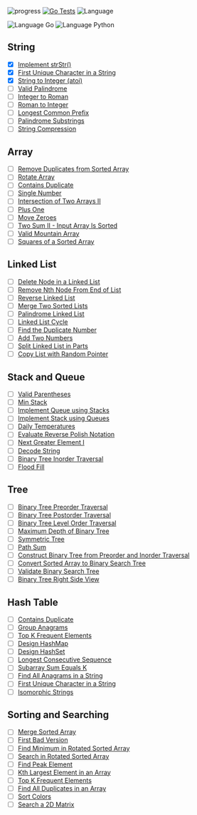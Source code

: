 ![progress](https://img.shields.io/badge/progress-4%25-yellowgreen)
[![Go Tests](https://github.com/korsajan/leetcoderush/actions/workflows/go_test.yml/badge.svg?branch=main)](https://github.com/korsajan/leetcoderush/actions/workflows/go_test.yml)
![Language](https://img.shields.io/github/languages/top/korsajan/leetcoderush)

![Language Go](https://img.shields.io/badge/Go-00ADD8.svg?&logo=go&logoColor=white)
![Language Python](https://img.shields.io/badge/Python-3776AB.svg?&logo=python&logoColor=white)


## String

- [x] [Implement strStr()](https://leetcode.com/problems/implement-strstr/)
- [x] [First Unique Character in a String](https://leetcode.com/problems/first-unique-character-in-a-string/)
- [x] [String to Integer (atoi)](https://leetcode.com/problems/string-to-integer-atoi/)
- [ ] [Valid Palindrome](https://leetcode.com/problems/valid-palindrome/)
- [ ] [Integer to Roman](https://leetcode.com/problems/integer-to-roman/)
- [ ] [Roman to Integer](https://leetcode.com/problems/roman-to-integer/)
- [ ] [Longest Common Prefix](https://leetcode.com/problems/longest-common-prefix/)
- [ ] [Palindrome Substrings](https://leetcode.com/problems/palindromic-substrings/)
- [ ] [String Compression](https://leetcode.com/problems/string-compression/)

## Array

- [ ] [Remove Duplicates from Sorted Array](https://leetcode.com/problems/remove-duplicates-from-sorted-array/)
- [ ] [Rotate Array](https://leetcode.com/problems/rotate-array/)
- [ ] [Contains Duplicate](https://leetcode.com/problems/contains-duplicate/)
- [ ] [Single Number](https://leetcode.com/problems/single-number/)
- [ ] [Intersection of Two Arrays II](https://leetcode.com/problems/intersection-of-two-arrays-ii/)
- [ ] [Plus One](https://leetcode.com/problems/plus-one/)
- [ ] [Move Zeroes](https://leetcode.com/problems/move-zeroes/)
- [ ] [Two Sum II - Input Array Is Sorted](https://leetcode.com/problems/two-sum-ii-input-array-is-sorted/)
- [ ] [Valid Mountain Array](https://leetcode.com/problems/valid-mountain-array/)
- [ ] [Squares of a Sorted Array](https://leetcode.com/problems/squares-of-a-sorted-array/)

## Linked List

- [ ] [Delete Node in a Linked List](https://leetcode.com/problems/delete-node-in-a-linked-list/)
- [ ] [Remove Nth Node From End of List](https://leetcode.com/problems/remove-nth-node-from-end-of-list/)
- [ ] [Reverse Linked List](https://leetcode.com/problems/reverse-linked-list/)
- [ ] [Merge Two Sorted Lists](https://leetcode.com/problems/merge-two-sorted-lists/)
- [ ] [Palindrome Linked List](https://leetcode.com/problems/palindrome-linked-list/)
- [ ] [Linked List Cycle](https://leetcode.com/problems/linked-list-cycle/)
- [ ] [Find the Duplicate Number](https://leetcode.com/problems/find-the-duplicate-number/)
- [ ] [Add Two Numbers](https://leetcode.com/problems/add-two-numbers/)
- [ ] [Split Linked List in Parts](https://leetcode.com/problems/split-linked-list-in-parts/)
- [ ] [Copy List with Random Pointer](https://leetcode.com/problems/copy-list-with-random-pointer/)

## Stack and Queue

- [ ] [Valid Parentheses](https://leetcode.com/problems/valid-parentheses/)
- [ ] [Min Stack](https://leetcode.com/problems/min-stack/)
- [ ] [Implement Queue using Stacks](https://leetcode.com/problems/implement-queue-using-stacks/)
- [ ] [Implement Stack using Queues](https://leetcode.com/problems/implement-stack-using-queues/)
- [ ] [Daily Temperatures](https://leetcode.com/problems/daily-temperatures/)
- [ ] [Evaluate Reverse Polish Notation](https://leetcode.com/problems/evaluate-reverse-polish-notation/)
- [ ] [Next Greater Element I](https://leetcode.com/problems/next-greater-element-i/)
- [ ] [Decode String](https://leetcode.com/problems/decode-string/)
- [ ] [Binary Tree Inorder Traversal](https://leetcode.com/problems/binary-tree-inorder-traversal/)
- [ ] [Flood Fill](https://leetcode.com/problems/flood-fill/)

## Tree

- [ ] [Binary Tree Preorder Traversal](https://leetcode.com/problems/binary-tree-preorder-traversal/)
- [ ] [Binary Tree Postorder Traversal](https://leetcode.com/problems/binary-tree-postorder-traversal/)
- [ ] [Binary Tree Level Order Traversal](https://leetcode.com/problems/binary-tree-level-order-traversal/)
- [ ] [Maximum Depth of Binary Tree](https://leetcode.com/problems/maximum-depth-of-binary-tree/)
- [ ] [Symmetric Tree](https://leetcode.com/problems/symmetric-tree/)
- [ ] [Path Sum](https://leetcode.com/problems/path-sum/)
- [ ] [Construct Binary Tree from Preorder and Inorder Traversal](https://leetcode.com/problems/construct-binary-tree-from-preorder-and-inorder-traversal/)
- [ ] [Convert Sorted Array to Binary Search Tree](https://leetcode.com/problems/convert-sorted-array-to-binary-search-tree/)
- [ ] [Validate Binary Search Tree](https://leetcode.com/problems/validate-binary-search-tree/)
- [ ] [Binary Tree Right Side View](https://leetcode.com/problems/binary-tree-right-side-view/)

## Hash Table

- [ ] [Contains Duplicate](https://leetcode.com/problems/contains-duplicate/)
- [ ] [Group Anagrams](https://leetcode.com/problems/group-anagrams/)
- [ ] [Top K Frequent Elements](https://leetcode.com/problems/top-k-frequent-elements/)
- [ ] [Design HashMap](https://leetcode.com/problems/design-hashmap/)
- [ ] [Design HashSet](https://leetcode.com/problems/design-hashset/)
- [ ] [Longest Consecutive Sequence](https://leetcode.com/problems/longest-consecutive-sequence/)
- [ ] [Subarray Sum Equals K](https://leetcode.com/problems/subarray-sum-equals-k/)
- [ ] [Find All Anagrams in a String](https://leetcode.com/problems/find-all-anagrams-in-a-string/)
- [ ] [First Unique Character in a String](https://leetcode.com/problems/first-unique-character-in-a-string/)
- [ ] [Isomorphic Strings](https://leetcode.com/problems/isomorphic-strings/)

## Sorting and Searching

- [ ] [Merge Sorted Array](https://leetcode.com/problems/merge-sorted-array/)
- [ ] [First Bad Version](https://leetcode.com/problems/first-bad-version/)
- [ ] [Find Minimum in Rotated Sorted Array](https://leetcode.com/problems/find-minimum-in-rotated-sorted-array/)
- [ ] [Search in Rotated Sorted Array](https://leetcode.com/problems/search-in-rotated-sorted-array/)
- [ ] [Find Peak Element](https://leetcode.com/problems/find-peak-element/)
- [ ] [Kth Largest Element in an Array](https://leetcode.com/problems/kth-largest-element-in-an-array/)
- [ ] [Top K Frequent Elements](https://leetcode.com/problems/top-k-frequent-elements/)
- [ ] [Find All Duplicates in an Array](https://leetcode.com/problems/find-all-duplicates-in-an-array/)
- [ ] [Sort Colors](https://leetcode.com/problems/sort-colors/)
- [ ] [Search a 2D Matrix](https://leetcode.com/problems/search-a-2d-matrix/)
